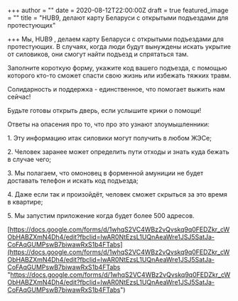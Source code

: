 +++
author = ""
date = 2020-08-12T22:00:00Z
draft = true
featured_image = ""
title = "HUB9, делают карту Беларуси с открытыми подъездами для протестующих"

+++
Мы, HUB9 , делаем карту Беларуси с открытыми подъездами для протестующих. В случаях, когда люди будут вынуждены искать укрытие от силовиков, они смогут найти подъезд и спрятаться там.

Заполните короткую форму, укажите код вашего подъезда, с помощью которого кто-то сможет спасти свою жизнь или избежать тяжких травм. 

Солидарность и поддержка - единственное, что помогает выжить нам сейчас!

Будьте готовы открыть дверь, если услышите крики о помощи!

Ответы на опасения про то, что про это узнают злоумышленники:

1\. Эту информацию итак силовики могут получить в любом ЖЭСе;

2\. Человек заранее может определить пути отходы и знать куда бежать в случае чего;

3\. Мы полагаем, что омоновец в форменной амуниции не будет доставать телефон и искать код подъезда;

4\. Даже если так и произойдёт, человек сможет скрыться за это время в квартире;

5\. Мы запустим приложение когда будет более 500 адресов.

[https://docs.google.com/forms/d/1whqS2VC4WBz2vQvskq9q0FEDZkr_cWObHABZXmN4Dh4/edit?fbclid=IwAR0NtEzsL1UQnAeaWre1JSJ5SatJa-CoFAqGUMPswB7biwawRxS1b4FTabs](https://docs.google.com/forms/d/1whqS2VC4WBz2vQvskq9q0FEDZkr_cWObHABZXmN4Dh4/edit?fbclid=IwAR0NtEzsL1UQnAeaWre1JSJ5SatJa-CoFAqGUMPswB7biwawRxS1b4FTabs "https://docs.google.com/forms/d/1whqS2VC4WBz2vQvskq9q0FEDZkr_cWObHABZXmN4Dh4/edit?fbclid=IwAR0NtEzsL1UQnAeaWre1JSJ5SatJa-CoFAqGUMPswB7biwawRxS1b4FTabs")